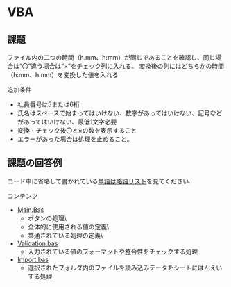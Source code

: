 # VBA

## 課題

ファイル内の二つの時間（h.mm、h:mm）が同じであることを確認し、同じ場合は”〇”違う場合は”×”をチェック列に入れる。
変換後の列にはどちらかの時間（h:mm、h.mm）を変換した値を入れる

追加条件
- 社員番号は5または6桁
- 氏名はスペースで始まってはいけない、数字があってはいけない、記号などがあってはいけない、最低1文字必要
- 変換・チェック後〇と×の数を表示すること
- エラーがあった場合は処理を止めること。

## 課題の回答例

コード中に省略して書かれている[単語は略語リスト](abbreviations.md)を見てください.

コンテンツ
- [Main.Bas](Main.bas)
    - ボタンの処理\
    - 全体的に使用される値の定義\
    - 共通されている処理の定義\
- [Validation.bas](Validation.bas)
    - 入力されている値のフォーマットや整合性をチェックする処理
- [Import.bas](Import.bas)
    - 選択されたフォルダ内のファイルを読み込みデータをシートにはんえいする処理
    